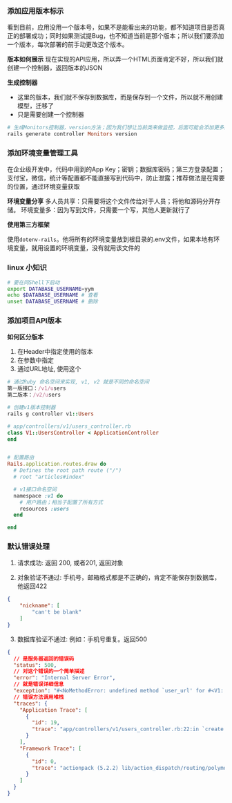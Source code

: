 ### 添加应用版本标示

看到目前，应用没用一个版本号，如果不是能看出来的功能，都不知道项目是否真正的部署成功；同时如果测试提Bug，也不知道当前是那个版本；所以我们要添加一个版本，每次部署的前手动更改这个版本。

**版本如何展示**
现在实现的API应用，所以弄一个HTML页面肯定不好，所以我们就创建一个控制器，返回版本的JSON

**生成控制器**
- 这里的版本，我们就不保存到数据库，而是保存到一个文件，所以就不用创建模型，迁移了
- 只是需要创建一个控制器
```rb
# 生成Monitors控制器，version方法；因为我们想让当前类来做监控，后面可能会添加更多的信息，例如：当前应用状态，Redis状态等信息。
rails generate controller Monitors version
```

### 添加环境变量管理工具

在企业级开发中，代码中用到的App Key；密钥；数据库密码；第三方登录配置；支付宝，微信，统计等配置都不能直接写到代码中，防止泄露；推荐做法是在需要的位置，通过环境变量获取

**环境变量分享**
多人员共享：只需要将这个文件传给对于人员；将他和源码分开存储。
环境变量多：因为写到文件，只需要一个写，其他人更新就行了

**使用第三方框架**

使用`dotenv-rails`。他将所有的环境变量放到根目录的.env文件，如果本地有环境变量，就用设置的环境变量，没有就用该文件的

### linux 小知识
```zsh
# 要在同Shell下启动
export DATABASE_USERNAME=yym
echo $DATABASE_USERNAME # 查看
unset DATABASE_USERNAME # 删除
```

### 添加项目API版本

**如何区分版本**
1. 在Header中指定使用的版本
2. 在参数中指定
3. 通过URL地址, 使用这个
```rb
# 通过Ruby 命名空间来实现, v1, v2 就是不同的命名空间
第一版接口：/v1/users
第二版本：/v2/users
```
```rb
# 创建v1版本控制器
rails g controller v1::Users

# app/controllers/v1/users_controller.rb
class V1::UsersController < ApplicationController
end


# 配置路由
Rails.application.routes.draw do
  # Defines the root path route ("/")
  # root "articles#index"

  # v1接口命名空间
  namespace :v1 do
    # 用户路由；相当于配置了所有方式
    resources :users
  end

end
```

### 默认错误处理

1. 请求成功: 返回 200, 或者201, 返回对象

2. 对象验证不通过: 手机号，邮箱格式都是不正确的，肯定不能保存到数据库，他返回422
```json
{
    "nickname": [
        "can't be blank"
    ]
}
```

3. 数据库验证不通过: 例如：手机号重复。返回500

```json
{
  // 是服务器返回的错误码
  "status": 500,
  // 对这个错误的一个简单描述
  "error": "Internal Server Error",
  // 就是错误详细信息
  "exception": "#<NoMethodError: undefined method `user_url' for #<V1::UsersController:0x00007f0104666a00>>",
  // 错误方法调用堆栈
  "traces": {
    "Application Trace": [
      {
        "id": 19,
        "trace": "app/controllers/v1/users_controller.rb:22:in `create'"
      }
    ],
    "Framework Trace": [
      {
        "id": 0,
        "trace": "actionpack (5.2.2) lib/action_dispatch/routing/polymorphic_routes.rb:281:in `handle_model_call'"
      }
    ]
  }
}
```